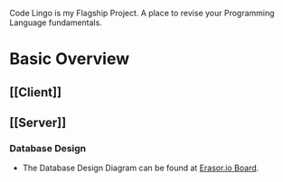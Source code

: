 Code Lingo is my Flagship Project. A place to revise your Programming Language fundamentals.

# Basic Overview

## [[Client]]

## [[Server]]

### Database Design

- The Database Design Diagram can be found at [Erasor.io Board](https://app.eraser.io/workspace/S3pohWUlDvONYqnz3bnv?origin=share).


